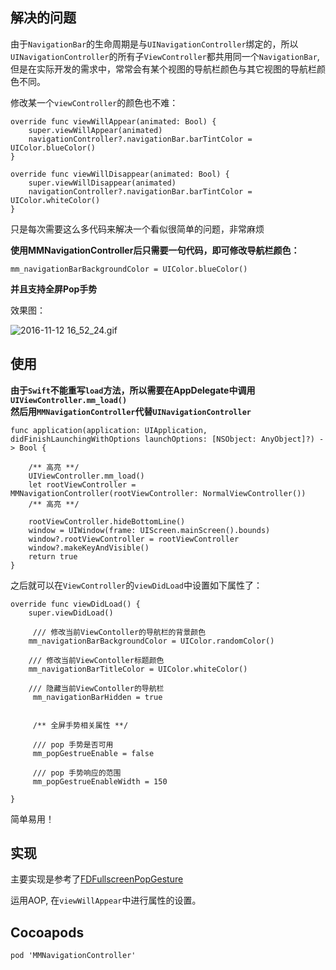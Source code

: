 ## 解决的问题

由于`NavigationBar`的生命周期是与`UINavigationController`绑定的，所以`UINavigationController`的所有子`ViewController`都共用同一个`NavigationBar`,但是在实际开发的需求中，常常会有某个视图的导航栏颜色与其它视图的导航栏颜色不同。

修改某一个`viewController`的颜色也不难：

    override func viewWillAppear(animated: Bool) {
        super.viewWillAppear(animated)
        navigationController?.navigationBar.barTintColor = UIColor.blueColor()
    }
    
    override func viewWillDisappear(animated: Bool) {
        super.viewWillDisappear(animated)
        navigationController?.navigationBar.barTintColor = UIColor.whiteColor()
    }
    
只是每次需要这么多代码来解决一个看似很简单的问题，非常麻烦

**使用MMNavigationController后只需要一句代码，即可修改导航栏颜色：**

	mm_navigationBarBackgroundColor = UIColor.blueColor()
		

**并且支持全屏Pop手势**

效果图：

![2016-11-12 16_52_24.gif](http://upload-images.jianshu.io/upload_images/1748971-2d8a75c1236529e1.gif?imageMogr2/auto-orient/strip)


## 使用

**由于`Swift`不能重写`load`方法，所以需要在AppDelegate中调用`UIViewController.mm_load()`  
然后用`MMNavigationController`代替`UINavigationController`**

    func application(application: UIApplication, didFinishLaunchingWithOptions launchOptions: [NSObject: AnyObject]?) -> Bool {
    
    	/** 高亮 **/
        UIViewController.mm_load()
        let rootViewController = MMNavigationController(rootViewController: NormalViewController())
        /** 高亮 **/
        
        rootViewController.hideBottomLine()
        window = UIWindow(frame: UIScreen.mainScreen().bounds)
        window?.rootViewController = rootViewController
        window?.makeKeyAndVisible()
        return true
    }




之后就可以在`ViewController`的`viewDidLoad`中设置如下属性了：

    override func viewDidLoad() {
        super.viewDidLoad()

		 /// 修改当前ViewContoller的导航栏的背景颜色
        mm_navigationBarBackgroundColor = UIColor.randomColor()
        
        /// 修改当前ViewContoller标题颜色
        mm_navigationBarTitleColor = UIColor.whiteColor()
        
        /// 隐藏当前ViewContoller的导航栏
		 mm_navigationBarHidden = true
		 
		 
		 /** 全屏手势相关属性 **/
		 
		 /// pop 手势是否可用
		 mm_popGestrueEnable = false
		 
		 /// pop 手势响应的范围
		 mm_popGestrueEnableWidth = 150
		
    }
    
简单易用！

## 实现

主要实现是参考了[FDFullscreenPopGesture](https://github.com/forkingdog/FDFullscreenPopGesture)

运用AOP, 在`viewWillAppear`中进行属性的设置。

## Cocoapods

	pod 'MMNavigationController'